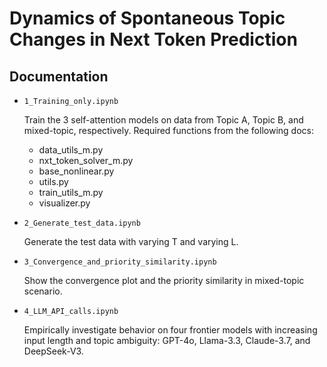 # Dynamics of Spontaneous Topic Changes in Next Token Prediction

## Documentation
- ```1_Training_only.ipynb```

  Train the 3 self-attention models on data from Topic A, Topic B, and mixed-topic, respectively. Required
functions from the following docs:
  - data_utils_m.py
  - nxt_token_solver_m.py
  - base_nonlinear.py
  - utils.py
  - train_utils_m.py
  - visualizer.py
- ```2_Generate_test_data.ipynb```

  Generate the test data with varying T and varying L.
  
- ```3_Convergence_and_priority_similarity.ipynb```

  Show the convergence plot and the priority similarity in mixed-topic scenario.

- ```4_LLM_API_calls.ipynb```

  Empirically investigate behavior on four frontier models with increasing input length and topic ambiguity: GPT-4o, Llama-3.3, Claude-3.7, and DeepSeek-V3.  
  
